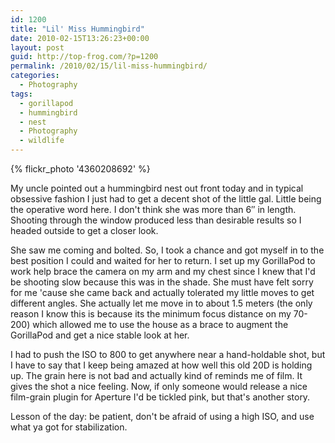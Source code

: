 ```yaml
---
id: 1200
title: "Lil' Miss Hummingbird"
date: 2010-02-15T13:26:23+00:00
layout: post
guid: http://top-frog.com/?p=1200
permalink: /2010/02/15/lil-miss-hummingbird/
categories:
  - Photography
tags:
  - gorillapod
  - hummingbird
  - nest
  - Photography
  - wildlife
---
```

{% flickr_photo '4360208692' %}

My uncle pointed out a hummingbird nest out front today and in typical obsessive fashion I just had to get a decent shot of the little gal. Little being the operative word here. I don't think she was more than 6&#8243; in length. Shooting through the window produced less than desirable results so I headed outside to get a closer look.

She saw me coming and bolted. So, I took a chance and got myself in to the best position I could and waited for her to return. I set up my GorillaPod to work help brace the camera on my arm and my chest since I knew that I'd be shooting slow because this was in the shade. She must have felt sorry for me 'cause she came back and actually tolerated my little moves to get different angles. She actually let me move in to about 1.5 meters (the only reason I know this is because its the minimum focus distance on my 70-200) which allowed me to use the house as a brace to augment the GorillaPod and get a nice stable look at her.

I had to push the ISO to 800 to get anywhere near a hand-holdable shot, but I have to say that I keep being amazed at how well this old 20D is holding up. The grain here is not bad and actually kind of reminds me of film. It gives the shot a nice feeling. Now, if only someone would release a nice film-grain plugin for Aperture I'd be tickled pink, but that's another story.

Lesson of the day: be patient, don't be afraid of using a high ISO, and use what ya got for stabilization.